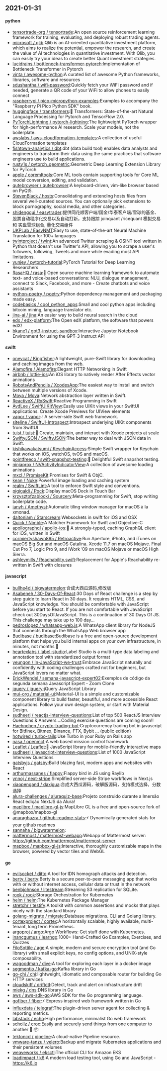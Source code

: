 ## 2021-01-31

#### python
* [tensortrade-org / tensortrade](https://github.com/tensortrade-org/tensortrade):An open source reinforcement learning framework for training, evaluating, and deploying robust trading agents.
* [microsoft / qlib](https://github.com/microsoft/qlib):Qlib is an AI-oriented quantitative investment platform, which aims to realize the potential, empower the research, and create the value of AI technologies in quantitative investment. With Qlib, you can easily try your ideas to create better Quant investment strategies.
* [lucidrains / bottleneck-transformer-pytorch](https://github.com/lucidrains/bottleneck-transformer-pytorch):Implementation of Bottleneck Transformer in Pytorch
* [vinta / awesome-python](https://github.com/vinta/awesome-python):A curated list of awesome Python frameworks, libraries, software and resources
* [sdushantha / wifi-password](https://github.com/sdushantha/wifi-password):Quickly fetch your WiFi password and if needed, generate a QR code of your WiFi to allow phones to easily connect
* [raspberrypi / pico-micropython-examples](https://github.com/raspberrypi/pico-micropython-examples):Examples to accompany the "Raspberry Pi Pico Python SDK" book.
* [huggingface / transformers](https://github.com/huggingface/transformers):🤗
Transformers: State-of-the-art Natural Language Processing for Pytorch and TensorFlow 2.0.
* [PyTorchLightning / pytorch-lightning](https://github.com/PyTorchLightning/pytorch-lightning):The lightweight PyTorch wrapper for high-performance AI research. Scale your models, not the boilerplate.
* [awslabs / aws-cloudformation-templates](https://github.com/awslabs/aws-cloudformation-templates):A collection of useful CloudFormation templates
* [fishtown-analytics / dbt](https://github.com/fishtown-analytics/dbt):dbt (data build tool) enables data analysts and engineers to transform their data using the same practices that software engineers use to build applications.
* [rusty1s / pytorch_geometric](https://github.com/rusty1s/pytorch_geometric):Geometric Deep Learning Extension Library for PyTorch
* [apple / coremltools](https://github.com/apple/coremltools):Core ML tools contain supporting tools for Core ML model conversion, editing, and validation.
* [qutebrowser / qutebrowser](https://github.com/qutebrowser/qutebrowser):A keyboard-driven, vim-like browser based on PyQt5.
* [StevenBlack / hosts](https://github.com/StevenBlack/hosts):Consolidating and extending hosts files from several well-curated sources. You can optionally pick extensions to block pornography, social media, and other categories.
* [shidenggui / easytrader](https://github.com/shidenggui/easytrader):提供同花顺客户端/国金/华泰客户端/雪球的基金、股票自动程序化交易以及自动打新，支持跟踪 joinquant /ricequant 模拟交易 和 实盘雪球组合, 量化交易组件
* [UKPLab / EasyNMT](https://github.com/UKPLab/EasyNMT):Easy to use, state-of-the-art Neural Machine Translation for 100+ languages
* [twintproject / twint](https://github.com/twintproject/twint):An advanced Twitter scraping & OSINT tool written in Python that doesn't use Twitter's API, allowing you to scrape a user's followers, following, Tweets and more while evading most API limitations.
* [yunjey / pytorch-tutorial](https://github.com/yunjey/pytorch-tutorial):PyTorch Tutorial for Deep Learning Researchers
* [RasaHQ / rasa](https://github.com/RasaHQ/rasa):💬
Open source machine learning framework to automate text- and voice-based conversations: NLU, dialogue management, connect to Slack, Facebook, and more - Create chatbots and voice assistants
* [python-poetry / poetry](https://github.com/python-poetry/poetry):Python dependency management and packaging made easy.
* [codebasics / cool_python_apps](https://github.com/codebasics/cool_python_apps):Small and cool python apps including bitcoin mining, language translator etc.
* [jina-ai / jina](https://github.com/jina-ai/jina):An easier way to build neural search in the cloud
* [edx / edx-platform](https://github.com/edx/edx-platform):The Open edX platform, the software that powers edX!
* [bkane1 / gpt3-instruct-sandbox](https://github.com/bkane1/gpt3-instruct-sandbox):Interactive Jupyter Notebook Environment for using the GPT-3 Instruct API

#### swift
* [onevcat / Kingfisher](https://github.com/onevcat/Kingfisher):A lightweight, pure-Swift library for downloading and caching images from the web.
* [Alamofire / Alamofire](https://github.com/Alamofire/Alamofire):Elegant HTTP Networking in Swift
* [airbnb / lottie-ios](https://github.com/airbnb/lottie-ios):An iOS library to natively render After Effects vector animations
* [RobotsAndPencils / XcodesApp](https://github.com/RobotsAndPencils/XcodesApp):The easiest way to install and switch between multiple versions of Xcode.
* [Moya / Moya](https://github.com/Moya/Moya):Network abstraction layer written in Swift.
* [ReactiveX / RxSwift](https://github.com/ReactiveX/RxSwift):Reactive Programming in Swift
* [AvdLee / SwiftUIKitView](https://github.com/AvdLee/SwiftUIKitView):Easily use UIKit views in your SwiftUI applications. Create Xcode Previews for UIView elements
* [vapor / vapor](https://github.com/vapor/vapor):💧
A server-side Swift web framework.
* [siteline / SwiftUI-Introspect](https://github.com/siteline/SwiftUI-Introspect):Introspect underlying UIKit components from SwiftUI
* [tuist / tuist](https://github.com/tuist/tuist):🚀
Create, maintain, and interact with Xcode projects at scale
* [SwiftyJSON / SwiftyJSON](https://github.com/SwiftyJSON/SwiftyJSON):The better way to deal with JSON data in Swift.
* [kishikawakatsumi / KeychainAccess](https://github.com/kishikawakatsumi/KeychainAccess):Simple Swift wrapper for Keychain that works on iOS, watchOS, tvOS and macOS.
* [pointfreeco / swift-snapshot-testing](https://github.com/pointfreeco/swift-snapshot-testing):📸
Delightful Swift snapshot testing.
* [ninjaprox / NVActivityIndicatorView](https://github.com/ninjaprox/NVActivityIndicatorView):A collection of awesome loading animations
* [mxcl / PromiseKit](https://github.com/mxcl/PromiseKit):Promises for Swift & ObjC.
* [kean / Nuke](https://github.com/kean/Nuke):Powerful image loading and caching system
* [realm / SwiftLint](https://github.com/realm/SwiftLint):A tool to enforce Swift style and conventions.
* [pigigaldi / Pock](https://github.com/pigigaldi/Pock):Display macOS Dock in Touch Bar
* [krzysztofzablocki / Sourcery](https://github.com/krzysztofzablocki/Sourcery):Meta-programming for Swift, stop writing boilerplate code.
* [ianyh / Amethyst](https://github.com/ianyh/Amethyst):Automatic tiling window manager for macOS à la xmonad.
* [daltoniam / Starscream](https://github.com/daltoniam/Starscream):Websockets in swift for iOS and OSX
* [Quick / Nimble](https://github.com/Quick/Nimble):A Matcher Framework for Swift and Objective-C
* [apollographql / apollo-ios](https://github.com/apollographql/apollo-ios):📱
A strongly-typed, caching GraphQL client for iOS, written in Swift
* [cormiertyshawn895 / Retroactive](https://github.com/cormiertyshawn895/Retroactive):Run Aperture, iPhoto, and iTunes on macOS Big Sur and macOS Catalina. Xcode 11.7 on macOS Mojave. Final Cut Pro 7, Logic Pro 9, and iWork ’09 on macOS Mojave or macOS High Sierra.
* [ashleymills / Reachability.swift](https://github.com/ashleymills/Reachability.swift):Replacement for Apple's Reachability re-written in Swift with closures

#### javascript
* [bullhe4d / bigwatermelon](https://github.com/bullhe4d/bigwatermelon):合成大西瓜源码,修改版
* [Asabeneh / 30-Days-Of-React](https://github.com/Asabeneh/30-Days-Of-React):30 Days of React challenge is a step by step guide to learn React in 30 days. It requires HTML, CSS, and JavaScript knowledge. You should be comfortable with JavaScript before you start to React. If you are not comfortable with JavaScript check out 30DaysOfJavaScript. This is a continuation of 30 Days Of JS. This challenge may take up to 100 day…
* [pedroslopez / whatsapp-web.js](https://github.com/pedroslopez/whatsapp-web.js):A WhatsApp client library for NodeJS that connects through the WhatsApp Web browser app
* [Budibase / budibase](https://github.com/Budibase/budibase):Budibase is a free and open-source development platform that helps you build internal apps on your own infrastructure, in minutes, not months
🚀
* [heartexlabs / label-studio](https://github.com/heartexlabs/label-studio):Label Studio is a multi-type data labeling and annotation tool with standardized output format
* [yeungon / In-JavaScript-we-trust](https://github.com/yeungon/In-JavaScript-we-trust):Embrace JavaScript naturally and confidently with coding challenges crafted not for beginners, but JavaScript lovers no matter what.
* [ErickWendel / semana-javascript-expert02](https://github.com/ErickWendel/semana-javascript-expert02):Exemplos de código da segunda semana Javascript Expert - Zoom Clone
* [jquery / jquery](https://github.com/jquery/jquery):jQuery JavaScript Library
* [mui-org / material-ui](https://github.com/mui-org/material-ui):Material-UI is a simple and customizable component library to build faster, beautiful, and more accessible React applications. Follow your own design system, or start with Material Design.
* [sudheerj / reactjs-interview-questions](https://github.com/sudheerj/reactjs-interview-questions):List of top 500 ReactJS Interview Questions & Answers....Coding exercise questions are coming soon!!
* [Haehnchen / crypto-trading-bot](https://github.com/Haehnchen/crypto-trading-bot):Cryptocurrency trading bot in javascript for Bitfinex, Bitmex, Binance, FTX, Bybit ... (public edition)
* [hotwired / turbo-rails](https://github.com/hotwired/turbo-rails):Use Turbo in your Ruby on Rails app
* [nasa / openmct](https://github.com/nasa/openmct):A web based mission control framework.
* [Leaflet / Leaflet](https://github.com/Leaflet/Leaflet):🍃
JavaScript library for mobile-friendly interactive maps
* [sudheerj / javascript-interview-questions](https://github.com/sudheerj/javascript-interview-questions):List of 1000 JavaScript Interview Questions
* [gatsbyjs / gatsby](https://github.com/gatsbyjs/gatsby):Build blazing fast, modern apps and websites with React
* [arthurmassanes / flappy](https://github.com/arthurmassanes/flappy):Flappy bird in JS using Raylib
* [ynnoj / next-stripe](https://github.com/ynnoj/next-stripe):Simplified server-side Stripe workflows in Next.js
* [xiaopengand / daxigua](https://github.com/xiaopengand/daxigua):合成大西瓜源码，破解版源码，支持模式选择，分数选择
* [alura-challenges / aluraquiz-base](https://github.com/alura-challenges/aluraquiz-base):Projeto construido durante a Imersão React edição NextJS da Alura!
* [maplibre / maplibre-gl-js](https://github.com/maplibre/maplibre-gl-js):MapLibre GL is a free and open-source fork of @mapbox/mapbox-gl
* [anuraghazra / github-readme-stats](https://github.com/anuraghazra/github-readme-stats):⚡
Dynamically generated stats for your github readmes
* [sannaha / bigwatermelon](https://github.com/sannaha/bigwatermelon):
* [mattermost / mattermost-webapp](https://github.com/mattermost/mattermost-webapp):Webapp of Mattermost server: https://github.com/mattermost/mattermost-server
* [mapbox / mapbox-gl-js](https://github.com/mapbox/mapbox-gl-js):Interactive, thoroughly customizable maps in the browser, powered by vector tiles and WebGL

#### go
* [evilsocket / ditto](https://github.com/evilsocket/ditto):A tool for IDN homograph attacks and detection.
* [berty / berty](https://github.com/berty/berty):Berty is a secure peer-to-peer messaging app that works with or without internet access, cellular data or trust in the network
* [benbjohnson / litestream](https://github.com/benbjohnson/litestream):Streaming S3 replication for SQLite.
* [rook / rook](https://github.com/rook/rook):Storage Orchestration for Kubernetes
* [helm / helm](https://github.com/helm/helm):The Kubernetes Package Manager
* [stretchr / testify](https://github.com/stretchr/testify):A toolkit with common assertions and mocks that plays nicely with the standard library
* [golang-migrate / migrate](https://github.com/golang-migrate/migrate):Database migrations. CLI and Golang library.
* [cortexproject / cortex](https://github.com/cortexproject/cortex):A horizontally scalable, highly available, multi-tenant, long term Prometheus.
* [argoproj / argo](https://github.com/argoproj/argo):Argo Workflows: Get stuff done with Kubernetes.
* [inancgumus / learngo](https://github.com/inancgumus/learngo):1000+ Hand-Crafted Go Examples, Exercises, and Quizzes
* [FiloSottile / age](https://github.com/FiloSottile/age):A simple, modern and secure encryption tool (and Go library) with small explicit keys, no config options, and UNIX-style composability.
* [wagoodman / dive](https://github.com/wagoodman/dive):A tool for exploring each layer in a docker image
* [segmentio / kafka-go](https://github.com/segmentio/kafka-go):Kafka library in Go
* [go-chi / chi](https://github.com/go-chi/chi):lightweight, idiomatic and composable router for building Go HTTP services
* [cloudskiff / driftctl](https://github.com/cloudskiff/driftctl):Detect, track and alert on infrastructure drift
* [miekg / dns](https://github.com/miekg/dns):DNS library in Go
* [aws / aws-sdk-go](https://github.com/aws/aws-sdk-go):AWS SDK for the Go programming language.
* [gofiber / fiber](https://github.com/gofiber/fiber):⚡️
Express inspired web framework written in Go
* [influxdata / telegraf](https://github.com/influxdata/telegraf):The plugin-driven server agent for collecting & reporting metrics.
* [labstack / echo](https://github.com/labstack/echo):High performance, minimalist Go web framework
* [schollz / croc](https://github.com/schollz/croc):Easily and securely send things from one computer to another
🐊
📦
* [tektoncd / pipeline](https://github.com/tektoncd/pipeline):A cloud-native Pipeline resource.
* [vmware-tanzu / velero](https://github.com/vmware-tanzu/velero):Backup and migrate Kubernetes applications and their persistent volumes
* [weaveworks / eksctl](https://github.com/weaveworks/eksctl):The official CLI for Amazon EKS
* [loadimpact / k6](https://github.com/loadimpact/k6):A modern load testing tool, using Go and JavaScript - https://k6.io
